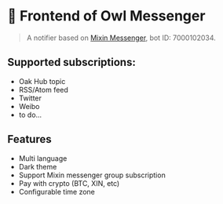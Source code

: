 # 🦉 Frontend of Owl Messenger

> A notifier based on [Mixin Messenger](https://www.mixin.one/mm), bot ID: 7000102034.

## Supported subscriptions:

- Oak Hub topic
- RSS/Atom feed
- Twitter
- Weibo
- to do...

## Features

- Multi language
- Dark theme
- Support Mixin messenger group subscription
- Pay with crypto (BTC, XIN, etc)
- Configurable time zone
